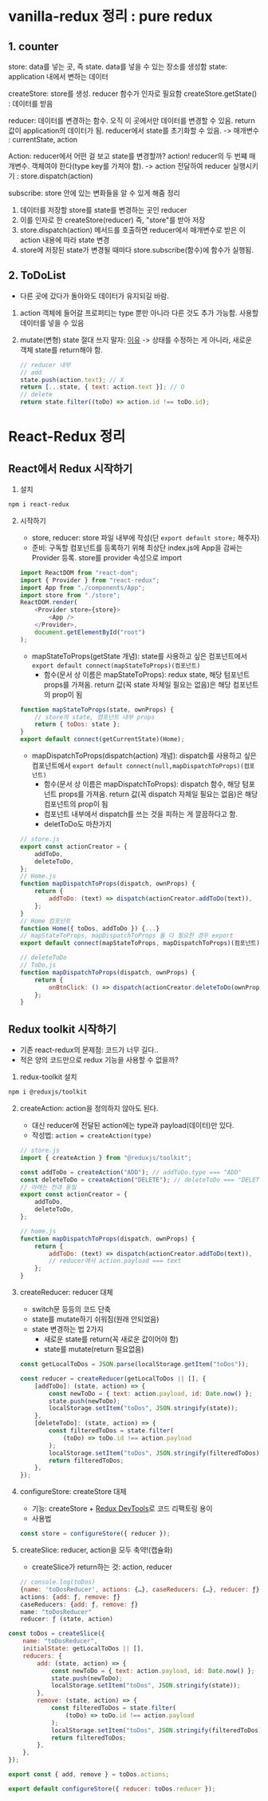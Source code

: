 # vanilla-redux 정리 : pure redux

## 1. counter

store: data를 넣는 곳, 즉 state. data를 넣을 수 있는 장소를 생성함
state: application 내에서 변하는 데이터

createStore: store를 생성. reducer 함수가 인자로 필요함
createStore.getState() : 데이터를 받음

reducer: 데이터를 변경하는 함수. 오직 이 곳에서만 데이터를 변경할 수 있음. return 값이 application의 데이터가 됨. reducer에서 state를 초기화할 수 있음.
-> 매개변수 : currentState, action

Action: reducer에서 어떤 걸 보고 state를 변경할까? action! reducer의 두 번쨰 매개변수. 객체여야 한다(type key를 가져야 함).
-> action 전달하여 reducer 실행시키기 : store.dispatch(action)

subscribe: store 안에 있는 변화들을 알 수 있게 해줌
정리

1. 데이터를 저장할 store를 state를 변경하는 곳인 reducer
2. 이를 인자로 한 createStore(reducer) 즉, "store"를 받아 저장
3. store.dispatch(action) 메서드를 호출하면 reducer에서 매개변수로 받은 이 action 내용에 따라 state 변경
4. store에 저장된 state가 변경될 때마다 store.subscribe(함수)에 함수가 실행됨.

## 2. ToDoList

-   다른 곳에 갔다가 돌아와도 데이터가 유지되길 바람.

1.  action 객체에 들어갈 프로퍼티는 type 뿐만 아니라 다른 것도 추가 가능함. 사용할 데이터를 넣을 수 있음
2.  mutate(변형) state 절대 쓰지 말자: [이유](https://redux.js.org/basics/reducers)
    -> 상태를 수정하는 게 아니라, 새로운 객체 state를 return해야 함.

    ```js
    // reducer 내부
    // add
    state.push(action.text); // X
    return [...state, { text: action.text }]; // O
    // delete
    return state.filter((toDo) => action.id !== toDo.id);
    ```

# React-Redux 정리

## React에서 Redux 시작하기

1. 설치

```sh
npm i react-redux
```

2.  시작하기

    -   store, reducer: store 파일 내부에 작성(단 `export default store;` 해주자)
    -   준비: 구독할 컴포넌트를 등록하기 위해 최상단 index.js에 App을 감싸는 Provider 등록. store를 provider 속성으로 import

    ```js
    import ReactDOM from "react-dom";
    import { Provider } from "react-redux";
    import App from "./components/App";
    import store from "./store";
    ReactDOM.render(
        <Provider store={store}>
            <App />
        </Provider>,
        document.getElementById("root")
    );
    ```

    -   mapStateToProps(getState 개념): state를 사용하고 싶은 컴포넌트에서 `export default connect(mapStateToProps)(컴포넌트)`
        -   함수(문서 상 이름은 mapStateToProps): redux state, 해당 텀포넌트 props를 가져옴. return 값(꼭 state 자체일 필요는 없음)은 해당 컴포넌트의 prop이 됨

    ```js
    function mapStateToProps(state, ownProps) {
        // store의 state, 컴포넌트 내부 props
        return { toDos: state };
    }
    export default connect(getCurrentState)(Home);
    ```

    -   mapDispatchToProps(dispatch(action) 개념): dispatch를 사용하고 싶은 컴포넌트에서 `export default connect(null,mapDispatchToProps)(컴포넌트)`
        -   함수(문서 상 이름은 mapDispatchToProps): dispatch 함수, 해당 텀포넌트 props를 가져옴. return 값(꼭 dispatch 자체일 필요는 없음)은 해당 컴포넌트의 prop이 됨
        -   컴포넌트 내부에서 dispatch를 쓰는 것을 피하는 게 깔끔하다고 함.
        -   deletToDo도 마찬가지

    ```js
    // store.js
    export const actionCreator = {
        addToDo,
        deleteToDo,
    };
    // Home.js
    function mapDispatchToProps(dispatch, ownProps) {
        return {
            addToDo: (text) => dispatch(actionCreator.addToDo(text)),
        };
    }
    // Home 컴포넌트
    function Home({ toDos, addToDo }) {...}
    // mapStateToProps, mapDispatchToProps 둘 다 필요한 경우 export
    export default connect(mapStateToProps, mapDispatchToProps)(컴포넌트);

    // deleteToDo
    // ToDo,js
    function mapDispatchToProps(dispatch, ownProps) {
        return {
            onBtnClick: () => dispatch(actionCreator.deleteToDo(ownProps.id)),
        };
    }
    ```

## Redux toolkit 시작하기

-   기존 react-redux의 문제점: 코드가 너무 길다..
-   적은 양의 코드만으로 redux 기능을 사용할 수 없을까?

1. redux-toolkit 설치

```sh
npm i @reduxjs/toolkit
```

2. createAction: action을 정의하지 않아도 된다.

    - 대신 reducer에 전달된 action에는 type과 payload(데이터)만 있다.
    - 작성법: `action = createAction(type)`

    ```js
    // store.js
    import { createAction } from "@reduxjs/toolkit";

    const addToDo = createAction("ADD"); // addToDo.type === "ADD"
    const deleteToDo = createAction("DELETE"); // deleteToDo === "DELETE"
    // 아래는 전과 동일
    export const actionCreator = {
        addToDo,
        deleteToDo,
    };

    // home.js
    function mapDispatchToProps(dispatch, ownProps) {
        return {
            addToDo: (text) => dispatch(actionCreator.addToDo(text)),
            // reducer에서 action.payload === text
        };
    }
    ```

3. createReducer: reducer 대체

    - switch문 등등의 코드 단축
    - state를 mutate하기 쉬워짐(원래 안되었음)
    - state 변경하는 법 2가지
        - 새로운 state를 return(꼭 새로운 값이어야 함)
        - state를 mutate(return 필요없음)

    ```js
    const getLocalToDos = JSON.parse(localStorage.getItem("toDos"));

    const reducer = createReducer(getLocalToDos || [], {
        [addToDo]: (state, action) => {
            const newToDo = { text: action.payload, id: Date.now() };
            state.push(newToDo);
            localStorage.setItem("toDos", JSON.stringify(state));
        },
        [deleteToDo]: (state, action) => {
            const filteredToDos = state.filter(
                (toDo) => toDo.id !== action.payload
            );
            localStorage.setItem("toDos", JSON.stringify(filteredToDos));
            return filteredToDos;
        },
    });
    ```

4. configureStore: createStore 대체
    - 기능: createStore + [Redux DevTools](https://chrome.google.com/webstore/detail/redux-devtools/lmhkpmbekcpmknklioeibfkpmmfibljd?hl=ko)로 코드 리팩토링 용이
    - 사용법
    ```js
    const store = configureStore({ reducer });
    ```
5. createSlice: reducer, action을 모두 축약!(캡슐화)
    - createSlice가 return하는 것: action, reducer
    ```js
    // console.log(toDos)
    {name: 'toDosReducer', actions: {…}, caseReducers: {…}, reducer: ƒ}
    actions: {add: ƒ, remove: ƒ}
    caseReducers: {add: ƒ, remove: ƒ}
    name: "toDosReducer"
    reducer: ƒ (state, action)
    ```

```js
const toDos = createSlice({
    name: "toDosReducer",
    initialState: getLocalToDos || [],
    reducers: {
        add: (state, action) => {
            const newToDo = { text: action.payload, id: Date.now() };
            state.push(newToDo);
            localStorage.setItem("toDos", JSON.stringify(state));
        },
        remove: (state, action) => {
            const filteredToDos = state.filter(
                (toDo) => toDo.id !== action.payload
            );
            localStorage.setItem("toDos", JSON.stringify(filteredToDos));
            return filteredToDos;
        },
    },
});

export const { add, remove } = toDos.actions;

export default configureStore({ reducer: toDos.reducer });
```
